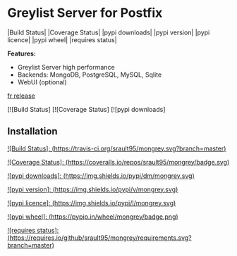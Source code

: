 Greylist Server for Postfix
===========================

|Build Status| |Coverage Status| |pypi downloads| |pypi version| |pypi licence| |pypi wheel| |requires status|

**Features:**

- Greylist Server high performance
- Backends: MongoDB, PostgreSQL, MySQL, Sqlite
- WebUI (optional)

[fr release]

[![Build Status] [![Coverage Status] [![pypi downloads]

Installation
------------



[fr release]: https://github.com/srault95/mongrey/blob/master/README_fr.rst "Version Française"    

[![Build Status]: (https://travis-ci.org/srault95/mongrey.svg?branch=master)](https://travis-ci.org/srault95/mongrey)

[![Coverage Status]: (https://coveralls.io/repos/srault95/mongrey/badge.svg)](https://coveralls.io/r/srault95/mongrey)

[![pypi downloads]: (https://img.shields.io/pypi/dm/mongrey.svg)](https://pypi.python.org/pypi/mongrey)
   
[![pypi version]: (https://img.shields.io/pypi/v/mongrey.svg)](https://pypi.python.org/pypi/mongrey)

[![pypi licence]: (https://img.shields.io/pypi/l/mongrey.svg)](https://pypi.python.org/pypi/mongrey)

[![pypi wheel]: (https://pypip.in/wheel/mongrey/badge.png)](https://pypi.python.org/pypi/mongrey)

[![requires status]: (https://requires.io/github/srault95/mongrey/requirements.svg?branch=master)](https://requires.io/github/srault95/mongrey/requirements/?branch=master)
    
